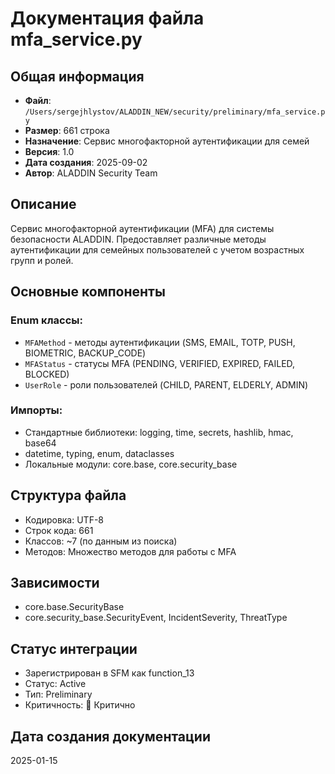 # Документация файла mfa_service.py

## Общая информация
- **Файл**: `/Users/sergejhlystov/ALADDIN_NEW/security/preliminary/mfa_service.py`
- **Размер**: 661 строка
- **Назначение**: Сервис многофакторной аутентификации для семей
- **Версия**: 1.0
- **Дата создания**: 2025-09-02
- **Автор**: ALADDIN Security Team

## Описание
Сервис многофакторной аутентификации (MFA) для системы безопасности ALADDIN. Предоставляет различные методы аутентификации для семейных пользователей с учетом возрастных групп и ролей.

## Основные компоненты

### Enum классы:
- `MFAMethod` - методы аутентификации (SMS, EMAIL, TOTP, PUSH, BIOMETRIC, BACKUP_CODE)
- `MFAStatus` - статусы MFA (PENDING, VERIFIED, EXPIRED, FAILED, BLOCKED)
- `UserRole` - роли пользователей (CHILD, PARENT, ELDERLY, ADMIN)

### Импорты:
- Стандартные библиотеки: logging, time, secrets, hashlib, hmac, base64
- datetime, typing, enum, dataclasses
- Локальные модули: core.base, core.security_base

## Структура файла
- Кодировка: UTF-8
- Строк кода: 661
- Классов: ~7 (по данным из поиска)
- Методов: Множество методов для работы с MFA

## Зависимости
- core.base.SecurityBase
- core.security_base.SecurityEvent, IncidentSeverity, ThreatType

## Статус интеграции
- Зарегистрирован в SFM как function_13
- Статус: Active
- Тип: Preliminary
- Критичность: 🔴 Критично

## Дата создания документации
2025-01-15